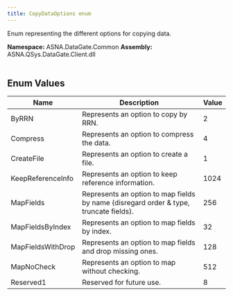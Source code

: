 ```yaml
---
title: CopyDataOptions enum
---
```


Enum representing the different options for copying data.

**Namespace:** ASNA.DataGate.Common
**Assembly:** ASNA.QSys.DataGate.Client.dll
<br>
<br>

## Enum Values

| Name | Description | Value
| --- | --- | --- 
| ByRRN | Represents an option to copy by RRN. | 2 |
| Compress | Represents an option to compress the data. | 4 |
| CreateFile | Represents an option to create a file. | 1 |
| KeepReferenceInfo | Represents an option to keep reference information. | 1024 |
| MapFields | Represents an option to map fields by name (disregard order & type, truncate fields). | 256 |
| MapFieldsByIndex | Represents an option to map fields by index. | 32 |
| MapFieldsWithDrop | Represents an option to map fields and drop missing ones. | 128 |
| MapNoCheck | Represents an option to map without checking. | 512 |
| Reserved1 | Reserved for future use. | 8 |
